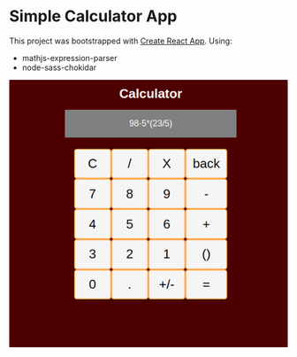 # Simple Calculator App

This project was bootstrapped with [Create React App](https://github.com/facebookincubator/create-react-app).
Using: 
* mathjs-expression-parser
* node-sass-chokidar

![screenshot calculator](https://raw.githubusercontent.com/smilingkite/calculator/master/Screenshot%20from%202018-03-24%2016-58-16.png)
